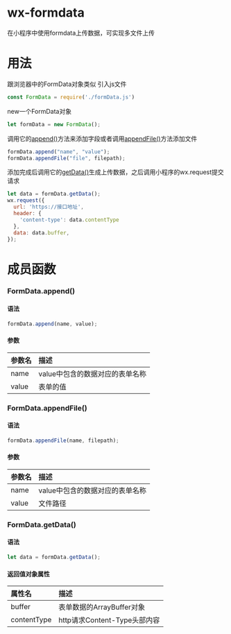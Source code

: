# wx-formdata
在小程序中使用formdata上传数据，可实现多文件上传

# 用法
跟浏览器中的FormData对象类似
引入js文件
```js
const FormData = require('./formData.js')
```
new一个FormData对象
```js
let formData = new FormData();
```
调用它的[append()](#formdataappend)方法来添加字段或者调用[appendFile()](#formdataappendfile)方法添加文件
```js
formData.append("name", "value");
formData.appendFile("file", filepath);
```
添加完成后调用它的[getData()](#formdatagetdata)生成上传数据，之后调用小程序的wx.request提交请求
```js
let data = formData.getData();
wx.request({
  url: 'https://接口地址',
  header: {
    'content-type': data.contentType
  },
  data: data.buffer,
});
```

# 成员函数
### FormData.append()
#### 语法
```js
formData.append(name, value);
```
#### 参数
| 参数名 | 描述 |
| :---------- | :-----------|
| name | value中包含的数据对应的表单名称 |
| value | 表单的值 |

### FormData.appendFile()
#### 语法
```js
formData.appendFile(name, filepath);
```
#### 参数
| 参数名 | 描述 |
| :---------- | :-----------|
| name | value中包含的数据对应的表单名称 |
| value | 文件路径 | 

### FormData.getData()
#### 语法
```js
let data = formData.getData();
```
#### 返回值对象属性
| 属性名 | 描述 |
| :---------- | :-----------|
| buffer | 表单数据的ArrayBuffer对象 |
| contentType | http请求Content-Type头部内容 | 
